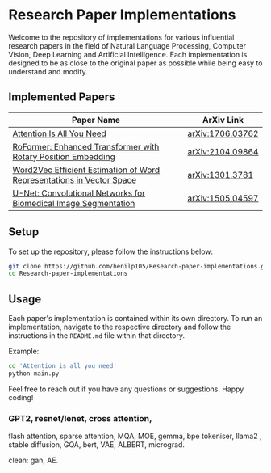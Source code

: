 # Research Paper Implementations

Welcome to the repository of implementations for various influential research papers in the field of Natural Language Processing, Computer Vision, Deep Learning and Artificial Intelligence. Each implementation is designed to be as close to the original paper as possible while being easy to understand and modify.

## Implemented Papers

| Paper Name | ArXiv Link |
|------------|------------|
| [Attention Is All You Need](./Attention%20is%20all%20you%20need) | [arXiv:1706.03762](https://arxiv.org/abs/1706.03762) |
| [RoFormer: Enhanced Transformer with Rotary Position Embedding](./RoPE) | [arXiv:2104.09864](https://arxiv.org/pdf/2104.09864) |
| [Word2Vec Efficient Estimation of Word Representations in Vector Space](./Word2Vec) | [arXiv:1301.3781](https://arxiv.org/pdf/1301.3781) |
| [U-Net: Convolutional Networks for Biomedical Image Segmentation](./UNET%20Sematic%20Segmentation) | [arXiv:1505.04597](https://arxiv.org/abs/1505.04597) |

## Setup

To set up the repository, please follow the instructions below:

```bash
git clone https://github.com/henilp105/Research-paper-implementations.git
cd Research-paper-implementations
```

## Usage

Each paper's implementation is contained within its own directory. To run an implementation, navigate to the respective directory and follow the instructions in the `README.md` file within that directory. 

Example:
```bash
cd 'Attention is all you need'
python main.py
```

Feel free to reach out if you have any questions or suggestions. Happy coding!



### GPT2, resnet/lenet, cross attention, 
flash attention, sparse attention, MQA, MOE, 
gemma, bpe tokeniser, llama2 , stable diffusion, 
GQA, bert, VAE, ALBERT, micrograd.

clean:
gan, AE.
